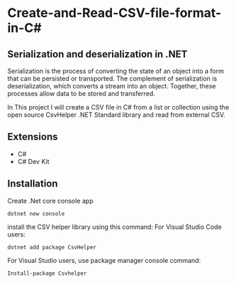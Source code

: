 # Create-and-Read-CSV-file-format-in-C#

## Serialization and deserialization in .NET

Serialization is the process of converting the state of an object into a form that can be persisted or transported. The complement of serialization is deserialization, which converts a stream into an object. Together, these processes allow data to be stored and transferred.

In This project I will  create a CSV file in C# from a list or collection using the open source CsvHelper .NET Standard library and read from external CSV. 

## Extensions
- C#
- C# Dev Kit
  

## Installation 
Create .Net core console app
```
dotnet new console
```

install the CSV helper library using this command:
For Visual Studio Code users:

```
dotnet add package CsvHelper
```
For Visual Studio users, use package manager console command:
```
Install-package Csvhelper
```
